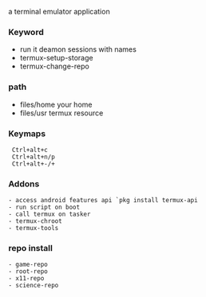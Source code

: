 a terminal emulator application

### Keyword
- run it deamon sessions with names
- termux-setup-storage
- termux-change-repo

### path
- files/home  your home
- files/usr   termux resource

### Keymaps
```
 Ctrl+alt+c
 Ctrl+alt+n/p 
 Ctrl+alt+-/+
```

### Addons
```
- access android features api `pkg install termux-api
- run script on boot
- call termux on tasker
- termux-chroot
- termux-tools

```

### repo install 
```
- game-repo
- root-repo
- x11-repo
- science-repo
```

